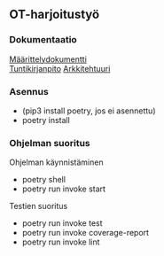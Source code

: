 ## OT-harjoitustyö  

### Dokumentaatio
[Määrittelydokumentti](/dokumentaatio/Määrittelydokumentti.md)  
[Tuntikirjanpito](/dokumentaatio/Tuntikirjanpito.md) 
[Arkkitehtuuri](/dokumentaatio/arkkitehtuuri.md)


### Asennus
- (pip3 install poetry, jos ei asennettu)
- poetry install

### Ohjelman suoritus

Ohjelman käynnistäminen
- poetry shell
- poetry run invoke start

Testien suoritus
- poetry run invoke test
- poetry run invoke coverage-report
- poetry run invoke lint
